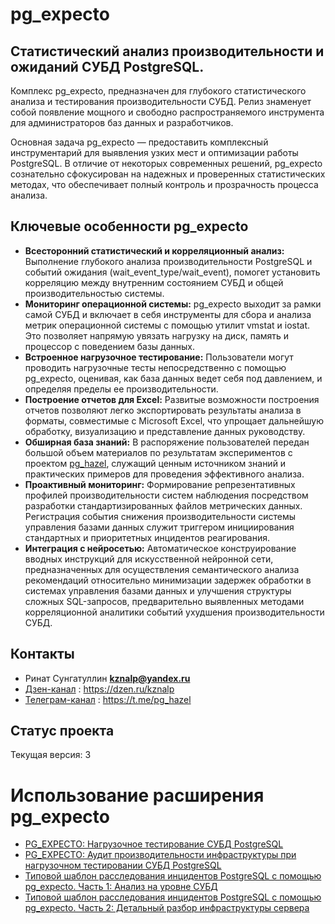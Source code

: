 # pg_expecto
## Статистический анализ производительности и ожиданий СУБД PostgreSQL.
Комплекс pg_expecto, предназначен для глубокого статистического анализа и тестирования производительности СУБД. Релиз знаменует собой появление мощного и свободно распространяемого инструмента для администраторов баз данных и разработчиков.

Основная задача pg_expecto — предоставить комплексный инструментарий для выявления узких мест и оптимизации работы PostgreSQL. В отличие от некоторых современных решений, pg_expecto сознательно сфокусирован на надежных и проверенных статистических методах, что обеспечивает полный контроль и прозрачность процесса анализа.

## Ключевые особенности pg_expecto
- **Всесторонний статистический и корреляционный анализ:** Выполнение глубокого анализа производительности PostgreSQL и событий ожидания (wait_event_type/wait_event), помогет установить корреляцию между внутренним состоянием СУБД и общей производительностью системы.
- **Мониторинг операционной системы:** pg_expecto выходит за рамки самой СУБД и включает в себя инструменты для сбора и анализа метрик операционной системы с помощью утилит vmstat и iostat. Это позволяет напрямую увязать нагрузку на диск, память и процессор с поведением базы данных.
- **Встроенное нагрузочное тестирование:** Пользователи могут проводить нагрузочные тесты непосредственно с помощью pg_expecto, оценивая, как база данных ведет себя под давлением, и определяя пределы ее производительности.
- **Построение отчетов для Excel:** Развитые возможности построения отчетов позволяют легко экспортировать результаты анализа в форматы, совместимые с Microsoft Excel, что упрощает дальнейшую обработку, визуализацию и представление данных руководству.
- **Обширная база знаний:** В распоряжение пользователей передан большой объем материалов по результатам экспериментов с проектом [pg_hazel](https://dzen.ru/suite/009d4a06-f053-4377-8fdc-76721bf79c50), служащий ценным источником знаний и практических примеров для проведения эффективного анализа.
- **Проактивный мониторинг:** Формирование репрезентативных профилей производительности систем наблюдения посредством разработки стандартизированных файлов метрических данных. Регистрация события снижения производительности системы управления базами данных служит триггером инициирования стандартных и приоритетных инцидентов реагирования.
- **Интеграция с нейросетью:** Автоматическое конструирование вводных инструкций для искусственной нейронной сети, предназначенных для осуществления семантического анализа рекомендаций относительно минимизации задержек обработки в системах управления базами данных и улучшения структуры сложных SQL-запросов, предварительно выявленных методами корреляционной аналитики событий ухудшения производительности СУБД.

## Контакты
- Ринат Сунгатуллин **kznalp@yandex.ru**
- [Дзен-канал](https://dzen.ru/kznalp) : https://dzen.ru/kznalp
- [Телеграм-канал](https://t.me/pg_hazel) : https://t.me/pg_hazel

## Статус проекта
Текущая версия: 3

# Использование расширения pg_expecto

- [PG_EXPECTO: Нагрузочное тестирование СУБД PostgreSQL](https://dzen.ru/a/aO90kwEztw-GQVba)
- [PG_EXPECTO: Аудит производительности инфраструктуры при нагрузочном тестировании СУБД PostgreSQL](https://dzen.ru/a/aPmymHYePCkukP3p)
- [Типовой шаблон расследования инцидентов PostgreSQL с помощью pg_expecto. Часть 1: Анализ на уровне СУБД](https://dzen.ru/a/aPyyCU9YvyBsSWJh)
- [Типовой шаблон расследования инцидентов PostgreSQL с помощью pg_expecto. Часть 2: Детальный разбор инфраструктуры сервера](https://dzen.ru/a/aPzDp3M5O3zp2aZ1)
